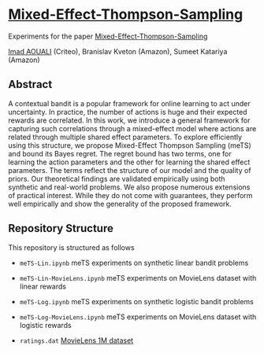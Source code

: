 # [Mixed-Effect-Thompson-Sampling](https://arxiv.org/abs/2205.15124?context=cs)

Experiments for the paper [Mixed-Effect-Thompson-Sampling](https://arxiv.org/abs/2205.15124?context=cs)

[Imad AOUALI](https://www.linkedin.com/in/imad-aouali/) (Criteo), Branislav Kveton (Amazon), Sumeet Katariya (Amazon)

## Abstract

A contextual bandit is a popular framework for online learning to act under uncertainty. In practice, the number of actions is huge and their expected rewards are correlated. In this work, we introduce a general framework for capturing such correlations through a mixed-effect model where actions are related through multiple shared effect parameters. To explore efficiently using this structure, we propose Mixed-Effect Thompson Sampling (meTS) and bound its Bayes regret. The regret bound has two terms, one for learning the action parameters and the other for learning the shared effect parameters. The terms reflect the structure of our model and the quality of priors. Our theoretical findings are validated empirically using both synthetic and real-world problems. We also propose numerous extensions of practical interest. While they do not come with guarantees, they perform well empirically and show the generality of the proposed framework.

## Repository Structure

This repository is structured as follows

- `meTS-Lin.ipynb`
meTS experiments on synthetic linear bandit problems

- `meTS-Lin-MovieLens.ipynb`
meTS experiments on MovieLens dataset with linear rewards

- `meTS-Log.ipynb` 
meTS experiments on synthetic logistic bandit problems

- `meTS-Log-MovieLens.ipynb`
meTS experiments on MovieLens dataset with logistic rewards

- `ratings.dat`
[MovieLens 1M dataset](https://grouplens.org/datasets/movielens/1m/)

[imad-email]: mailto:imadaouali9@gmail.com 
